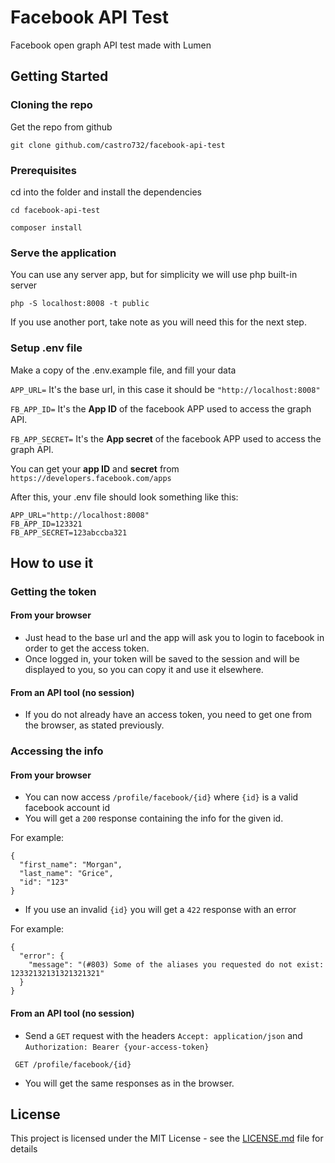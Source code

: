 # Facebook API Test

Facebook open graph API test made with Lumen

## Getting Started

### Cloning the repo
Get the repo from github

```git clone github.com/castro732/facebook-api-test```

### Prerequisites
cd into the folder and install the dependencies

```cd facebook-api-test```

```composer install```

### Serve the application

You can use any server app, but for simplicity we will use php built-in server

```php -S localhost:8008 -t public```

If you use another port, take note as you will need this for the next step.

### Setup .env file

Make a copy of the .env.example file, and fill your data

```APP_URL=``` It's the base url, in this case it should be ```"http://localhost:8008"```

```FB_APP_ID=``` It's the **App ID** of the facebook APP used to access the graph API.

```FB_APP_SECRET=``` It's the **App secret** of the facebook APP used to access the graph API.

You can get your **app ID** and **secret** from ```https://developers.facebook.com/apps```

After this, your .env file should look something like this:

```
APP_URL="http://localhost:8008"
FB_APP_ID=123321
FB_APP_SECRET=123abccba321
```

## How to use it

### Getting the token

#### From your browser
- Just head to the base url and the app will ask you to login to facebook in order to get the access token.
- Once logged in, your token will be saved to the session and will be displayed to you, so you can copy it and use it elsewhere.

#### From an API tool (no session)
- If you do not already have an access token, you need to get one from the browser, as stated previously.

### Accessing the info

#### From your browser
- You can now access ```/profile/facebook/{id}``` where ```{id}``` is a valid facebook account id
- You will get a ```200``` response containing the info for the given id.

For example:
```
{
  "first_name": "Morgan",
  "last_name": "Grice",
  "id": "123"
}
```
- If you use an invalid ```{id}``` you will get a ```422``` response with an error

For example:
```
{
  "error": {
    "message": "(#803) Some of the aliases you requested do not exist: 12332132131321321321"
  }
}
```

#### From an API tool (no session)

- Send a ```GET``` request with the headers ```Accept: application/json``` and ```Authorization: Bearer {your-access-token}```

``` GET /profile/facebook/{id}```

- You will get the same responses as in the browser.

## License

This project is licensed under the MIT License - see the [LICENSE.md](LICENSE.md) file for details
